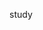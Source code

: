 <!--
 * @Author: ygh && “ygh2048009576@outlook.com”
 * @Date: 2025-03-26 16:54:56
 * @LastEditors: ygh && “ygh2048009576@outlook.com”
 * @LastEditTime: 2025-03-26 16:55:05
 * @FilePath: \study_in_vision\README.md
 * @Description: 
 * 
 * Copyright (c) 2025 by ygh, All Rights Reserved. 
-->
study